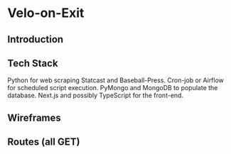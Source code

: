 # Velo-on-Exit

## Introduction

## Tech Stack
Python for web scraping Statcast and Baseball-Press. Cron-job or Airflow for scheduled script execution. PyMongo and MongoDB to populate the database.
Next.js and possibly TypeScript for the front-end.

## Wireframes

## Routes (all GET)
